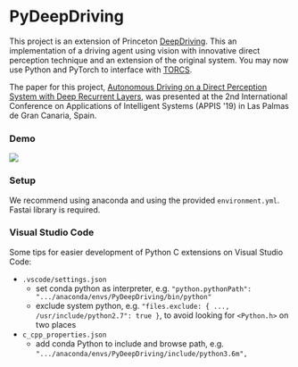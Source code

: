 # PyDeepDriving

This project is an extension of Princeton [DeepDriving](http://deepdriving.cs.princeton.edu/). This an implementation of a driving agent using vision with innovative direct perception technique and an extension of the original system. You may now use Python and PyTorch to interface with [TORCS](http://torcs.sourceforge.net/).

The paper for this project, [Autonomous Driving on a Direct Perception System with Deep Recurrent Layers](https://dl.acm.org/ft_gateway.cfm?id=3309790&ftid=2071587&dwn=1&CFID=149835448&CFTOKEN=ea96ef396449373b-A54CD359-E1CE-E7B7-DA198E3B1306F2B2), was presented at the 2nd International Conference on Applications of Intelligent Systems (APPIS '19) in Las Palmas de Gran Canaria, Spain.

### Demo

![](demo.gif)


### Setup

We recommend using anaconda and using the provided `environment.yml`. Fastai library is required.

### Visual Studio Code

Some tips for easier development of Python C extensions on Visual Studio Code:

- `.vscode/settings.json`
    - set conda python as interpreter, e.g. `"python.pythonPath": ".../anaconda/envs/PyDeepDriving/bin/python"`
    - exclude system python, e.g. `"files.exclude: { ..., /usr/include/python2.7": true }`, to avoid looking for `<Python.h>` on two places
- `c_cpp_properties.json`
    - add conda Python to include and browse path, e.g. `".../anaconda/envs/PyDeepDriving/include/python3.6m",`

